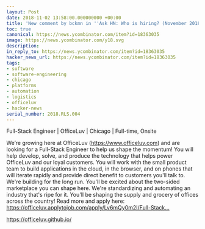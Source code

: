 ```yaml
---
layout: Post
date: 2018-11-02 13:58:00.000000000 +00:00
title: 'New comment by bckmn in ''Ask HN: Who is hiring? (November 2018)'''
toc: true
canonical: https://news.ycombinator.com/item?id=18363035
image: https://news.ycombinator.com/y18.svg
description:
in_reply_to: https://news.ycombinator.com/item?id=18363035
hacker_news_url: https://news.ycombinator.com/item?id=18363035
tags:
- software
- software-engineering
- chicago
- platforms
- automation
- logistics
- officeluv
- hacker-news
serial_number: 2018.RLS.004
---
```

<p>Full-Stack Engineer | OfficeLuv | Chicago | Full-time, Onsite<p>We’re growing here at OfficeLuv (<a href="https://www.officeluv.com" rel="nofollow">https://www.officeluv.com</a>) and are looking for a Full-Stack Engineer to help us shape the momentum! You will help develop, solve, and produce the technology that helps power OfficeLuv and our loyal customers. You will work with the small product team to build applications in the cloud, in the browser, and on phones that will iterate rapidly and provide direct benefit to customers you'll talk to. We're building for the long run. You'll be excited about the two-sided marketplace you can shape here. We're standardizing and automating an industry that's ripe for it. You'll be shaping the supply and grocery of offices across the country! Read more and apply here: <a href="https://officeluv.applytojob.com/apply/Lv6mQy0m2I/Full-Stack-Engineer?source=HN" rel="nofollow">https://officeluv.applytojob.com/apply/Lv6mQy0m2I/Full-Stack...</a><p><a href="https://officeluv.github.io/" rel="nofollow">https://officeluv.github.io/</a></p>

